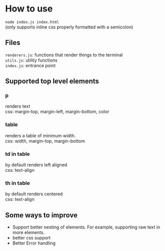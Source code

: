 # How to use
`node index.js index.html`  
(only supports inline css properly formatted with a semicolon)

## Files
`renderers.js`: functions that render things to the terminal  
`utils.js`: utility functions  
`index.js`: entrance point


## Supported top level elements
### p
renders text  
css: margin-top, margin-left, margin-bottom, color

### table
renders a table of minimum width.  
css: width, margin-top, margin-bottom

### td in table
by default renders left aligned  
css: text-align

### th in table
by default renders centered  
css: text-align

## Some ways to improve
- Support better nesting of elements. For example, supporting raw text in more elements.
- better css support
- Better Error handling
